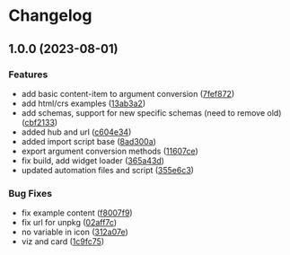 # Changelog

## 1.0.0 (2023-08-01)


### Features

* add basic content-item to argument conversion ([7fef872](https://github.com/amplience/dc-integration-stylitics/commit/7fef87262e4949ac23c218e69ca624b7e6fbbe26))
* add html/crs examples ([13ab3a2](https://github.com/amplience/dc-integration-stylitics/commit/13ab3a248edeb2feba95d3f47f4d61d14890cf29))
* add schemas, support for new specific schemas (need to remove old) ([cbf2133](https://github.com/amplience/dc-integration-stylitics/commit/cbf213356c424a498f26bd45918f7179a46ebb46))
* added hub and url ([c604e34](https://github.com/amplience/dc-integration-stylitics/commit/c604e34acecc6698c913c573e1d846a9fb628230))
* added import script base ([8ad300a](https://github.com/amplience/dc-integration-stylitics/commit/8ad300a77368a0c07f9daca131e4f7c79c6de6e9))
* export argument conversion methods ([11607ce](https://github.com/amplience/dc-integration-stylitics/commit/11607ce208075a415250129bc59e22a60715195e))
* fix build, add widget loader ([365a43d](https://github.com/amplience/dc-integration-stylitics/commit/365a43dd8dd7a1c4b1565f546253f11be674f3a9))
* updated automation files and script ([355e6c3](https://github.com/amplience/dc-integration-stylitics/commit/355e6c34f2f02a7068eae6e27395ec52fa779150))


### Bug Fixes

* fix example content ([f8007f9](https://github.com/amplience/dc-integration-stylitics/commit/f8007f9bd01e48d55d4a9fc4158868fee9ec1667))
* fix url for unpkg ([02aff7c](https://github.com/amplience/dc-integration-stylitics/commit/02aff7cf4b62c8d3a2a3ff4dd67c465109942c56))
* no variable in icon ([312a07e](https://github.com/amplience/dc-integration-stylitics/commit/312a07e2d2cebc2f30c6aa5a316211a57e88a4e5))
* viz and card ([1c9fc75](https://github.com/amplience/dc-integration-stylitics/commit/1c9fc75c4efd830f40830d0a18a72bc79ade41eb))

